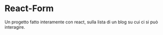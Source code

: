# React-Form

Un progetto fatto interamente con react, sulla lista di un blog su cui ci si può interagire.